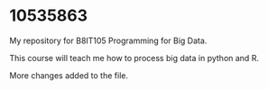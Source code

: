 # 10535863
My repository for B8IT105 Programming for Big Data.

This course will teach me how to process big data in python and R.

More changes added to the file.
